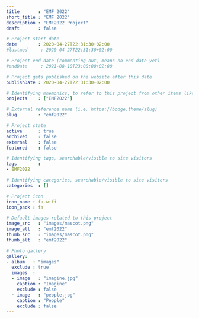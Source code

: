 ```yaml
---
title       : "EMF 2022"
short_title : "EMF 2022"
description : "EMF2022 Project"
draft       : false

# Project start date
date        : 2020-04-27T22:31:30+02:00
#lastmod     : 2020-04-27T22:31:30+02:00

# Project end date (commenting out, means no end date yet)
#endDate     : 2021-08-10T23:00:00+02:00

# Project gets published on the website after this date
publishDate : 2020-04-27T22:31:30+02:00

# Identifying mnemonics, to refer to this project from other items like blogs, etc.
projects    : ["EMF2022"]

# External reference name (i.e. https://bodge.theme/slug)
slug        : "emf2022"

# Project state
active      : true
archived    : false
external    : false
featured    : false

# Identifying tags, searchable/visible to site visitors
tags        :
- EMF2022

# Identifying categories, searchable/visible to site visitors
categories  : []

# Project icon
icon_name : fa-wifi
icon_pack : fa

# Default images related to this project
image_src   : "images/mascot.png"
image_alt   : "emf2022"
thumb_src   : "images/mascot.png"
thumb_alt   : "emf2022"

# Photo gallery
gallery:
- album   : "images"
  exclude : true
  images  :
  - image   : "imagine.jpg"
    caption : "Imagine"
    exclude : false
  - image   : "people.jpg"
    caption : "People"
    exclude : false
---
```

